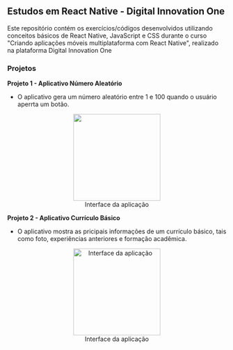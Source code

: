 ## Estudos em React Native - Digital Innovation One
Este repositório contém os exercícios/códigos desenvolvidos utilizando conceitos básicos de React Native, JavaScript e CSS durante o curso "Criando aplicações móveis multiplataforma com React Native", realizado na plataforma Digital Innovation One

### Projetos

**Projeto 1 - Aplicativo Número Aleatório**
- O aplicativo gera um número aleatório entre 1 e 100 quando o usuário aperrta um botão.
<p align="center"> 
<img src="https://user-images.githubusercontent.com/79487290/112922680-45536000-90e3-11eb-91a0-9e77be027c52.jpg" width="200"/>
 <br>
 Interface da aplicação
  </p>


**Projeto 2 - Aplicativo Currículo Básico**
- O aplicativo mostra as pricipais informações de um currículo básico, tais como foto, experiências anteriores e formação acadêmica.
<p align="center"> 
<img src="https://user-images.githubusercontent.com/79487290/112922076-3c15c380-90e2-11eb-8082-a63aedb18248.jpeg" alt="Interface da aplicação" width="200"/>
  <br>
 Interface da aplicação
  </p>

